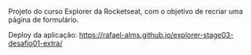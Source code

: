 Projeto do curso Explorer da Rocketseat, com o objetivo de recriar uma página de formulário.

Deploy da aplicação: https://rafael-alms.github.io/explorer-stage03-desafio01-extra/
